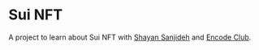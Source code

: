 # Sui NFT

A project to learn about Sui NFT with [Shayan Sanjideh](https://twitter.com/0xShayan) and [Encode Club](https://twitter.com/encodeclub).